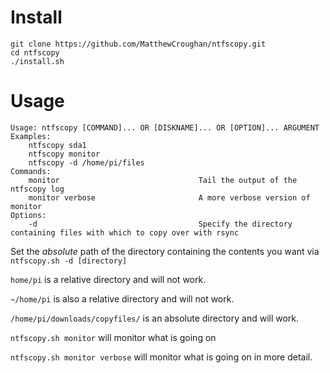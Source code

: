# Install

```
git clone https://github.com/MatthewCroughan/ntfscopy.git
cd ntfscopy
./install.sh
```

# Usage

```
Usage: ntfscopy [COMMAND]... OR [DISKNAME]... OR [OPTION]... ARGUMENT
Examples:
    ntfscopy sda1
    ntfscopy monitor
    ntfscopy -d /home/pi/files
Commands:
    monitor                               Tail the output of the ntfscopy log
    monitor verbose                       A more verbose version of monitor
Options:
    -d                                    Specify the directory containing files with which to copy over with rsync
```

Set the *absolute* path of the directory containing the contents you want via `ntfscopy.sh -d [directory]`

`home/pi` is a relative directory and will not work.

`~/home/pi` is also a relative directory and will not work.

`/home/pi/downloads/copyfiles/` is an absolute directory and will work.

`ntfscopy.sh monitor` will monitor what is going on

`ntfscopy.sh monitor verbose` will monitor what is going on in more detail.

